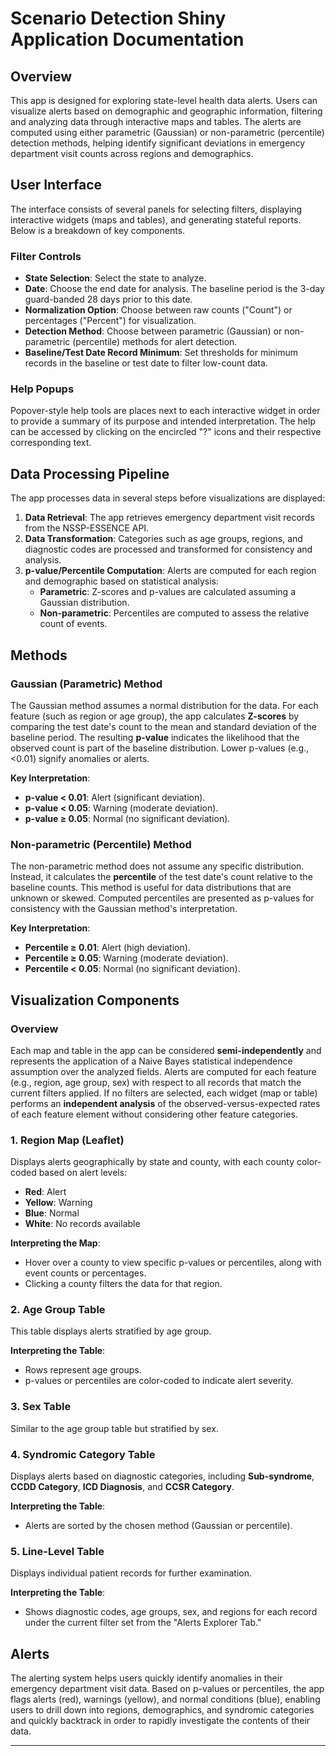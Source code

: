 # Scenario Detection Shiny Application Documentation

## Overview

This app is designed for exploring state-level health data alerts. Users can visualize alerts based on demographic and geographic information, filtering and analyzing data through interactive maps and tables. The alerts are computed using either parametric (Gaussian) or non-parametric (percentile) detection methods, helping identify significant deviations in emergency department visit counts across regions and demographics.

## User Interface

The interface consists of several panels for selecting filters, displaying interactive widgets (maps and tables), and generating stateful reports. Below is a breakdown of key components.

### Filter Controls

- **State Selection**: Select the state to analyze.
- **Date**: Choose the end date for analysis. The baseline period is the 3-day guard-banded 28 days prior to this date.
- **Normalization Option**: Choose between raw counts ("Count") or percentages ("Percent") for visualization.
- **Detection Method**: Choose between parametric (Gaussian) or non-parametric (percentile) methods for alert detection.
- **Baseline/Test Date Record Minimum**: Set thresholds for minimum records in the baseline or test date to filter low-count data.

### Help Popups

Popover-style help tools are places next to each interactive widget in order to provide a summary of its purpose and intended interpretation. The help can be accessed by clicking on the encircled "?" icons and their respective corresponding text.

## Data Processing Pipeline

The app processes data in several steps before visualizations are displayed:

1. **Data Retrieval**: The app retrieves emergency department visit records from the NSSP-ESSENCE API.
2. **Data Transformation**: Categories such as age groups, regions, and diagnostic codes are processed and transformed for consistency and analysis.
3. **p-value/Percentile Computation**: Alerts are computed for each region and demographic based on statistical analysis:
   - **Parametric**: Z-scores and p-values are calculated assuming a Gaussian distribution.
   - **Non-parametric**: Percentiles are computed to assess the relative count of events.

## Methods

### Gaussian (Parametric) Method

The Gaussian method assumes a normal distribution for the data. For each feature (such as region or age group), the app calculates **Z-scores** by comparing the test date's count to the mean and standard deviation of the baseline period. The resulting **p-value** indicates the likelihood that the observed count is part of the baseline distribution. Lower p-values (e.g., <0.01) signify anomalies or alerts.

**Key Interpretation**:
- **p-value < 0.01**: Alert (significant deviation).
- **p-value < 0.05**: Warning (moderate deviation).
- **p-value ≥ 0.05**: Normal (no significant deviation).

### Non-parametric (Percentile) Method

The non-parametric method does not assume any specific distribution. Instead, it calculates the **percentile** of the test date's count relative to the baseline counts. This method is useful for data distributions that are unknown or skewed. Computed percentiles are presented as p-values for consistency with the Gaussian method's interpretation.

**Key Interpretation**:
- **Percentile ≥ 0.01**: Alert (high deviation).
- **Percentile ≥ 0.05**: Warning (moderate deviation).
- **Percentile < 0.05**: Normal (no significant deviation).

## Visualization Components

### Overview

Each map and table in the app can be considered **semi-independently** and represents the application of a Naive Bayes statistical independence assumption over the analyzed fields. Alerts are computed for each feature (e.g., region, age group, sex) with respect to all records that match the current filters applied. If no filters are selected, each widget (map or table) performs an **independent analysis** of the observed-versus-expected rates of each feature element without considering other feature categories.

### 1. Region Map (Leaflet)

Displays alerts geographically by state and county, with each county color-coded based on alert levels:

- **Red**: Alert
- **Yellow**: Warning
- **Blue**: Normal
- **White**: No records available

**Interpreting the Map**:
- Hover over a county to view specific p-values or percentiles, along with event counts or percentages.
- Clicking a county filters the data for that region.

### 2. Age Group Table

This table displays alerts stratified by age group.

**Interpreting the Table**:
- Rows represent age groups.
- p-values or percentiles are color-coded to indicate alert severity.

### 3. Sex Table

Similar to the age group table but stratified by sex.

### 4. Syndromic Category Table

Displays alerts based on diagnostic categories, including **Sub-syndrome**, **CCDD Category**, **ICD Diagnosis**, and **CCSR Category**.

**Interpreting the Table**:
- Alerts are sorted by the chosen method (Gaussian or percentile).

### 5. Line-Level Table

Displays individual patient records for further examination.

**Interpreting the Table**:
- Shows diagnostic codes, age groups, sex, and regions for each record under the current filter set from the "Alerts Explorer Tab."

## Alerts

The alerting system helps users quickly identify anomalies in their emergency department visit data. Based on p-values or percentiles, the app flags alerts (red), warnings (yellow), and normal conditions (blue), enabling users to drill down into regions, demographics, and syndromic categories and quickly backtrack in order to rapidly investigate the contents of their data.

---
